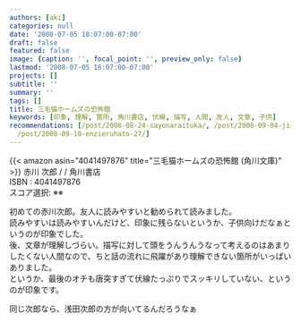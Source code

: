 ```yaml
---
authors: [aki]
categories: null
date: '2008-07-05 18:07:00-07:00'
draft: false
featured: false
image: {caption: '', focal_point: '', preview_only: false}
lastmod: '2008-07-05 18:07:00-07:00'
projects: []
subtitle: ''
summary: ''
tags: []
title: 三毛猫ホームズの恐怖館
keywords: [印象, 理解, 箇所, 角川書店, 伏線, 描写, 人間, 友人, 文章, 子供]
recommendations: [/post/2008-08-24-sayonaraituka/, /post/2008-09-04-ji-dong-zhan-shi-gandamuthe-origin-16-17/,
  /post/2008-09-10-enzieruhato-27/]
---
```


{{< amazon asin="4041497876" title="三毛猫ホームズの恐怖館 (角川文庫)" >}}
赤川 次郎 / / 角川書店  
ISBN : 4041497876  
スコア選択: ※※  
  
初めての赤川次郎。友人に読みやすいと勧められて読みました。  
読みやすいは読みやすいんだけど、印象に残らないというか、子供向けだなぁというのが印象でした。  
後、文章が理解しづらい。描写に対して頭をうんうんうなって考えるのはあまりしたくない人間なので、ちと話の流れに飛躍があり理解できない箇所がいっぱいありました。  
というか、最後のオチも唐突すぎて伏線たっぷりでスッキリしていない、というのが印象です。  
  
同じ次郎なら、浅田次郎の方が向いてるんだろうなぁ